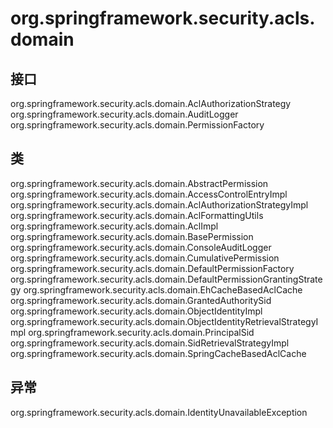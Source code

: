 # org.springframework.security.acls.domain

## 接口

org.springframework.security.acls.domain.AclAuthorizationStrategy
org.springframework.security.acls.domain.AuditLogger
org.springframework.security.acls.domain.PermissionFactory

## 类

org.springframework.security.acls.domain.AbstractPermission
org.springframework.security.acls.domain.AccessControlEntryImpl
org.springframework.security.acls.domain.AclAuthorizationStrategyImpl
org.springframework.security.acls.domain.AclFormattingUtils
org.springframework.security.acls.domain.AclImpl
org.springframework.security.acls.domain.BasePermission
org.springframework.security.acls.domain.ConsoleAuditLogger
org.springframework.security.acls.domain.CumulativePermission
org.springframework.security.acls.domain.DefaultPermissionFactory
org.springframework.security.acls.domain.DefaultPermissionGrantingStrategy
org.springframework.security.acls.domain.EhCacheBasedAclCache
org.springframework.security.acls.domain.GrantedAuthoritySid
org.springframework.security.acls.domain.ObjectIdentityImpl
org.springframework.security.acls.domain.ObjectIdentityRetrievalStrategyImpl
org.springframework.security.acls.domain.PrincipalSid
org.springframework.security.acls.domain.SidRetrievalStrategyImpl
org.springframework.security.acls.domain.SpringCacheBasedAclCache

## 异常

org.springframework.security.acls.domain.IdentityUnavailableException




